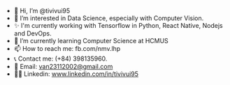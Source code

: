 - 👋 Hi, I’m @tivivui95
- 👀 I’m interested in Data Science, especially with Computer Vision.
- ✨ I'm currently working with Tensorflow in Python, React Native, Nodejs and DevOps.
- 🌱 I’m currently learning Computer Science at HCMUS
- 📫 How to reach me: fb.com/nmv.lhp
- 📞 Contact me: (+84) 398135960. 
- 📧 Email: van23112002@gmail.com
- 🧑‍💼 Linkedin: www.linkedin.com/in/tivivui95
<!---
tivivui95/tivivui95 is a ✨ special ✨ repository because its `README.md` (this file) appears on your GitHub profile.
You can click the Preview link to take a look at your changes.
--->
